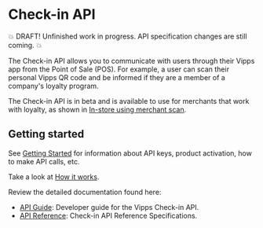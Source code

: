 <!-- START_METADATA
---
title: Introduction to the Check-in API
sidebar_label: Introduction
sidebar_position: 1
hide_table_of_contents: true
description: Use the Check-in API to communicate with users through their Vipps app from the Point of Sale (POS).
pagination_next: null
pagination_prev: null
---
END_METADATA -->

# Check-in API

💥 DRAFT! Unfinished work in progress. API specification changes are still coming. 💥

The Check-in API allows you to communicate with users through their Vipps app from the Point of Sale (POS).
For example, a user can scan their personal Vipps QR code and be informed if they are a member of a company's loyalty program.

The Check-in API is in beta and is available to use for merchants that work with loyalty, as shown in
[In-store using merchant scan](https://developer.vippsmobilepay.com/docs/vipps-solutions/loyalty-in-pos).

## Getting started

See
[Getting Started](https://developer.vippsmobilepay.com/docs/vipps-developers/getting-started)
for information about API keys, product activation, how to make API calls, etc.

Take a look at [How it works](vipps-check-in-api-how-it-works.md).

Review the detailed documentation found here:

* [API Guide](vipps-check-in-api.md): Developer guide for the Vipps Check-in API.
* [API Reference](https://developer.vippsmobilepay.com/api/check-in): Check-in API Reference Specifications.
